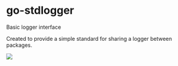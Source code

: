 # go-stdlogger
Basic logger interface

Created to provide a simple standard for sharing a logger between packages.

[![](https://img.shields.io/badge/godoc-reference-5272B4.svg?style=flat-square)](https://godoc.org/github.com/myENA/go-stdlogger)
